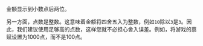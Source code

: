 金额显示到小数点后两位。

另一方面，点数是整数。这意味着金额将四舍五入为整数，例如`10`除以`3`是`3`。因此，我们建议使用足够高的点数，这样您就不必担心舍入误差。例如，将游戏的禀赋设置为1000点，而不是100点。